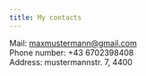 ```yaml
---
title: My contacts
---
```


Mail: maxmustermann@gmail.com <br />
Phone number: +43 6702398408 <br />
Address: mustermannstr. 7, 4400 
